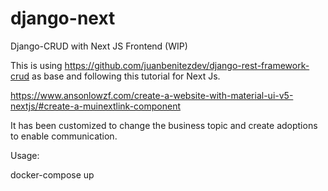 # django-next
Django-CRUD with Next JS Frontend (WIP)

This is using https://github.com/juanbenitezdev/django-rest-framework-crud as base and following this tutorial for Next Js.

https://www.ansonlowzf.com/create-a-website-with-material-ui-v5-nextjs/#create-a-muinextlink-component

It has been customized to change the business topic and create adoptions to enable communication. 

Usage: 

docker-compose up
